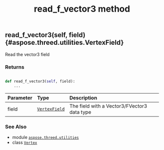 ﻿---
title: read_f_vector3 method
second_title: Aspose.3D for Python via .NET API References
description: 
type: docs
weight: 50
url: /python-net/aspose.threed.utilities/vertex/read_f_vector3/
is_root: false
---

## read_f_vector3(self, field) {#aspose.threed.utilities.VertexField}

Read the vector3 field


### Returns 





```python

def read_f_vector3(self, field):
    ...
```


| Parameter | Type | Description |
| :- | :- | :- |
| field | [`VertexField`](/3d/python-net/aspose.threed.utilities/vertexfield) | The field with a Vector3/FVector3 data type |



### See Also
* module [`aspose.threed.utilities`](../../)
* class [`Vertex`](/3d/python-net/aspose.threed.utilities/vertex)
